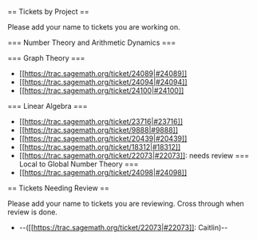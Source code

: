 == Tickets by Project ==

Please add your name to tickets you are working on.  

=== Number Theory and Arithmetic Dynamics ===

=== Graph Theory ===

  * [[https://trac.sagemath.org/ticket/24089|#24089]]
  * [[https://trac.sagemath.org/ticket/24094|#24094]]
  * [[https://trac.sagemath.org/ticket/24100|#24100]]

=== Linear Algebra ===
  
  * [[https://trac.sagemath.org/ticket/23716|#23716]]
  * [[https://trac.sagemath.org/ticket/9888|#9888]]
  * [[https://trac.sagemath.org/ticket/20439|#20439]]
  * [[https://trac.sagemath.org/ticket/18312|#18312]]
  * [[https://trac.sagemath.org/ticket/22073|#22073]]: needs review
=== Local to Global Number Theory ===
  * [[https://trac.sagemath.org/ticket/24098|#24098]]

== Tickets Needing Review ==

Please add your name to tickets you are reviewing.  Cross through when review is done.

  * --([[https://trac.sagemath.org/ticket/22073|#22073]]: Caitlin)--
